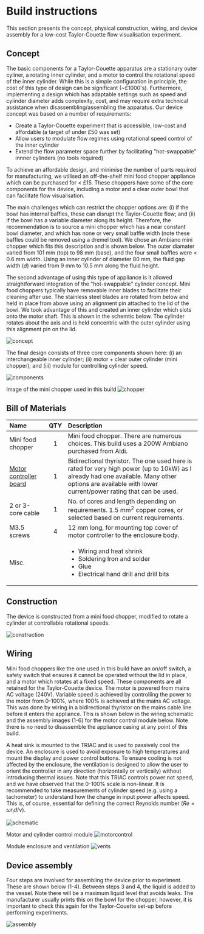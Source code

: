 # Build instructions

This section presents the concept, physical construction, wiring, and device assembly for a low-cost Taylor-Couette flow visualisation experiment. 

## Concept

The basic components for a Taylor-Couette apparatus are a stationary outer cyliner, a rotating inner cylinder, and a motor to control the rotational speed of the inner cylinder. While this is a simple configuration in principle, the cost of this type of design can be significant (~£1000's). Furthermore, implementing a design which has adaptable settings such as speed and cylinder diameter adds complexity, cost, and may require extra technical assistance when disassembling/assembling the apparatus. Our device concept was based on a number of requirements:

- Create a Taylor-Couette experiment that is accessible, low-cost and affordable (a target of under £50 was set)
- Allow users to modulate flow regimes using rotational speed control of the inner cylinder
- Extend the flow parameter space further by facilitating "hot-swappable" innner cylinders (no tools required)

To achieve an affordable design, and minimise the number of parts required for manufacturing, we utilised an off-the-shelf mini food chopper appliance which can be purchased for < £15. These choppers have some of the core components for the device, including a motor and a clear outer bowl that can facilitate flow visualisation.

The main challenges which can restrict the chopper options are: (i) if the bowl has internal baffles, these can disrupt the Taylor-Couette flow; and (ii) if the bowl has a variable diameter along its height. Therefore, the recommendation is to source a mini chopper which has a near constant bowl diameter, and which has none or very small baffle width (note these baffles could be removed using a dremel tool). We chose an Ambiano mini chopper which fits this description and is shown below. The outer diamater varied from 101 mm (top) to 98 mm (base), and the four small baffles were < 0.6 mm width. Using an inner cylinder of diameter 80 mm, the fluid gap width ($d$) varied from 9 mm to 10.5 mm along the fluid height.  

The second advantage of using this type of appliance is it allowed straightforward integration of the "hot-swappable" cylinder concept. Mini food choppers typically have removable inner blades to facilitate their cleaning after use. The stainless steel blades are rotated from below and held in place from above using an alignment pin attached to the lid of the bowl. We took advantage of this and created an inner cylinder which slots onto the motor shaft. This is shown in the schemtic below. The cylinder rotates about the axis and is held concentric with the outer cylinder using this alignment pin on the lid. 

![concept](./Images/concept.png)

The final design consists of three core components shown here: (i) an interchangeable inner cylinder; (ii) motor + clear outer cylinder (mini chopper); and (iii) module for controlling cylinder speed.

![components](./Images/TC-all-components.png)

Image of the mini chopper used in this build
![chopper](./Images/chopper.png)

## Bill of Materials

|Name               |QTY|Description                           |
|:------------------|:-:|:-------------------------------------|
|Mini food chopper|1  |Mini food chopper. There are numerous choices. This build uses a 200W Ambiano purchased from Aldi.|
|[Motor controller board](https://www.amazon.co.uk/Controller-Regulator-Digital-Voltage-Thermostat/dp/B07SW4LXY9?pd_rd_w=i6ZY2&content-id=amzn1.sym.a509abed-8ef9-4dfc-a8ff-23f245737da1&pf_rd_p=a509abed-8ef9-4dfc-a8ff-23f245737da1&pf_rd_r=1MS1KVR6EB53WHCWNNQ2&pd_rd_wg=0FrMV&pd_rd_r=423a16b8-b44b-44d0-b718-bcb65539e7d0&pd_rd_i=B07SW4LXY9&psc=1&ref_=pd_bap_d_grid_rp_0_1_ec_pd_nav_hcs_rp_5_t)|1  |Bidirectional thyristor. The one used here is rated for very high power (up to 10kW) as I already had one available. Many other options are available with lower current/power rating that can be used.|
|2 or 3-core cable|1  |No. of cores and length depending on requirements. 1.5 mm$^2$ copper cores, or selected based on current requirements.|
|M3.5 screws|4  |12 mm long, for mounting top cover of motor controller to the enclosure body.|
|Misc.|   | <ul><li>Wiring and heat shrink</li><li>Soldering Iron and solder</li><li>Glue</li><li>Electrical hand drill and drill bits</li></ul>|

## Construction
The device is constructed from a mini food chopper, modified to rotate a cylinder at controllable rotational speeds.

![construction](./Images/construction.png)

## Wiring
Mini food choppers like the one used in this build have an on/off switch, a safety switch that ensures it cannot be operated without the lid in place, and a motor which rotates at a fixed speed. These components are all retained for the Taylor-Couette device. The motor is powered from mains AC voltage (240V). Variable speed is achieved by controlling the power to the motor from 0-100%, where 100% is achieved at the mains AC voltage. This was done by wiring in a bidirectional thyristor on the mains cable line before it enters the appliance. This is shown below in the wiring schematic and the assembly images (1-6) for the motor control module below. Note there is no need to disassemble the appliance casing at any point of this build. 

A heat sink is mounted to the TRIAC and is used to passively cool the device. An enclosure is used to avoid exposure to high temperatures and mount the display and power control buttons. To ensure cooling is not affected by the enclosure, the ventilation is designed to allow the user to orient the controller in any direction (horizontally or vertically) without introducing thermal issues. Note that this TRIAC controls power not speed, and we have observed that the 0-100% scale is non-linear. It is recommended to take measurements of cylinder speed (e.g. using a tachometer) to understand how the change in input power affects speed. This is, of course, essential for defining the correct Reynolds number ($Re = \omega r_i d / \nu$).   

![schematic](./Images/wiring-schematic.png)

Motor and cylinder control module
![motorcontrol](./Images/motor-control-unit.png)

Module enclosure and ventilation
![vents](./Images/module-vent.png)

## Device assembly

Four steps are involved for assembling the device prior to experiment. These are shown below (1-4). Between steps 3 and 4, the liquid is added to the vessel. Note there will be a maximum liquid level that avoids leaks. The manufacturer usually prints this on the bowl for the chopper, however, it is important to check this again for the Taylor-Couette set-up before performing experiments.

![assembly](./Images/device-assembly.png)





